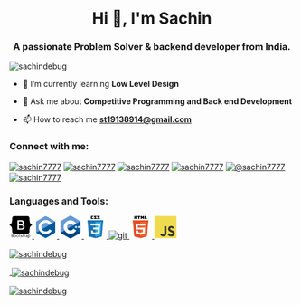 <h1 align="center">Hi 👋, I'm Sachin</h1>
<h3 align="center">A passionate Problem Solver & backend developer from India.</h3>

<p align="left"> <img src="https://komarev.com/ghpvc/?username=sachindebug&label=Profile%20views&color=0e75b6&style=flat" alt="sachindebug" /> </p>

- 🌱 I’m currently learning **Low Level Design**

- 💬 Ask me about **Competitive Programming and Back end Development**

- 📫 How to reach me **st19138914@gmail.com**

<h3 align="left">Connect with me:</h3>
<p align="left">

<a href="https://www.codechef.com/users/sachin7777" target="blank"><img align="center" src="https://cdn.jsdelivr.net/npm/simple-icons@3.1.0/icons/codechef.svg" alt="sachin7777" height="30" width="40" /></a>
<a href="https://www.hackerrank.com/sachin7777" target="blank"><img align="center" src="https://raw.githubusercontent.com/rahuldkjain/github-profile-readme-generator/master/src/images/icons/Social/hackerrank.svg" alt="sachin7777" height="30" width="40" /></a>
<a href="https://codeforces.com/profile/sachin7777" target="blank"><img align="center" src="https://cdn.jsdelivr.net/npm/simple-icons@3.0.1/icons/codeforces.svg" alt="sachin7777" height="30" width="40" /></a>
<a href="https://www.leetcode.com/sachin7777" target="blank"><img align="center" src="https://raw.githubusercontent.com/rahuldkjain/github-profile-readme-generator/master/src/images/icons/Social/leet-code.svg" alt="sachin7777" height="30" width="40" /></a>
<a href="https://www.hackerearth.com/@sachin7777" target="blank"><img align="center" src="https://raw.githubusercontent.com/rahuldkjain/github-profile-readme-generator/master/src/images/icons/Social/hackerearth.svg" alt="@sachin7777" height="30" width="40" /></a>
<a href="https://auth.geeksforgeeks.org/user/sachin7777" target="blank"><img align="center" src="https://raw.githubusercontent.com/rahuldkjain/github-profile-readme-generator/master/src/images/icons/Social/geeks-for-geeks.svg" alt="sachin7777" height="30" width="40" /></a>
</p>

<h3 align="left">Languages and Tools:</h3>
<p align="left"> <a href="https://getbootstrap.com" target="_blank"> <img src="https://raw.githubusercontent.com/devicons/devicon/master/icons/bootstrap/bootstrap-plain-wordmark.svg" alt="bootstrap" width="40" height="40"/> </a> <a href="https://www.cprogramming.com/" target="_blank"> <img src="https://raw.githubusercontent.com/devicons/devicon/master/icons/c/c-original.svg" alt="c" width="40" height="40"/> </a> <a href="https://www.w3schools.com/cpp/" target="_blank"> <img src="https://raw.githubusercontent.com/devicons/devicon/master/icons/cplusplus/cplusplus-original.svg" alt="cplusplus" width="40" height="40"/> </a> <a href="https://www.w3schools.com/css/" target="_blank"> <img src="https://raw.githubusercontent.com/devicons/devicon/master/icons/css3/css3-original-wordmark.svg" alt="css3" width="40" height="40"/> </a> <a href="https://git-scm.com/" target="_blank"> <img src="https://www.vectorlogo.zone/logos/git-scm/git-scm-icon.svg" alt="git" width="40" height="40"/> </a> <a href="https://www.w3.org/html/" target="_blank"> <img src="https://raw.githubusercontent.com/devicons/devicon/master/icons/html5/html5-original-wordmark.svg" alt="html5" width="40" height="40"/> </a> <a href="https://developer.mozilla.org/en-US/docs/Web/JavaScript" target="_blank"> <img src="https://raw.githubusercontent.com/devicons/devicon/master/icons/javascript/javascript-original.svg" alt="javascript" width="40" height="40"/> </a> <a href="https://sass-lang.com" target="_blank">

<p><img align="center" src="https://github-readme-stats.vercel.app/api/top-langs?username=sachindebug&show_icons=true&locale=en&layout=compact" alt="sachindebug" /></p>

<p>&nbsp;<img align="center" src="https://github-readme-stats.vercel.app/api?username=sachindebug&show_icons=true&locale=en" alt="sachindebug" /></p>

<p><img align="center" src="https://github-readme-streak-stats.herokuapp.com/?user=sachindebug&" alt="sachindebug" /></p>
